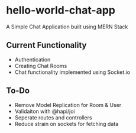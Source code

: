# hello-world-chat-app
A Simple Chat Application built using MERN Stack

## Current Functionality
* Authentication
* Creating Chat Rooms
* Chat functionality implemented using Socket.io

## To-Do
* Remove Model Replication for Room & User
* Validaiton with @hapi/joi
* Seperate routes and controllers
* Reduce strain on sockets for fetching data
